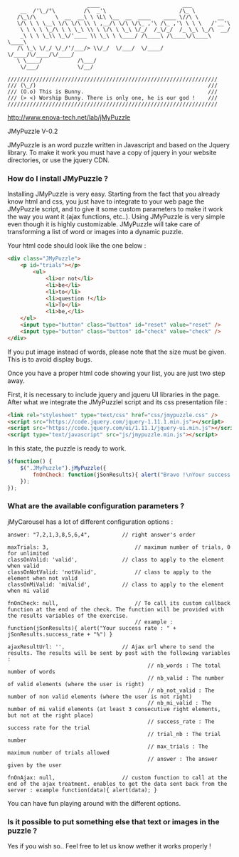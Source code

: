 ```
                         ____                          ___
    __  /'\_/°\         /\  _'\                       /\_ \
   /\_\/\      \  __  __\ \ \L\ \__  __  ____    ____ \//\ \      __   
   \/\ \ \ \__\ \/\ \/\ \\ \ ,__/\ \/\ \/\_ ,'\ /\_ ,'\ \ \ \   /'__'\
    \ \ \ \ \_/\ \ \ \_\ \\ \ \/\ \ \_\ \/_/  /_\/_/  /_ \_\ \_/\  __/ 
    _\ \ \ \_\\ \_\/'____ \\ \_\ \ \____/ /\____\ /\____\/\____\ \____\
   /\ \_\ \/_/ \/_/'/___/> \\/_/  \/___/  \/____/ \/____/\/____/\/____/
   \ \____/           /\___/                                           
    \/___/            \/__/                                            
```
```
//////////////////////////////////////////////////////////////////
/// (\_/)                                                      ///
/// (O.o) This is Bunny.                                       ///
/// (> <) Worship Bunny. There is only one, he is our god !    ///
//////////////////////////////////////////////////////////////////
```

http://www.enova-tech.net/lab/jMyPuzzle        

JMyPuzzle V-0.2

JMyPuzzle is an word puzzle written in Javascript and based on the Jquery library. To make it work you must have a copy of jquery in your website directories, or use the jquery CDN.


### How do I install JMyPuzzle ?

Installing JMyPuzzle is very easy. Starting from the fact that you already know html and css, you just have to integrate to your web page the JMyPuzzle script, and to give it some custom parameters to make it work the way you want it (ajax functions, etc..). Using JMyPuzzle is very simple even though it is highly customizable. JMyPuzzle will take care of transforming a list of word or images into a dynamic puzzle.

Your html code should look like the one below :
```html
<div class="JMyPuzzle">
    <p id="trials"></p>
        <ul>
            <li>or not</li>
            <li>be</li>
            <li>to</li>
            <li>question !</li>
            <li>To</li>
            <li>be,</li>
    </ul>
    <input type="button" class="button" id="reset" value="reset" />
    <input type="button" class="button" id="check" value="check" />
</div>
```

If you put image instead of words, please note that the size must be given. This is to avoid display bugs.

Once you have a proper html code showing your list, you are just two step away.

First, it is necessary to include jquery and jqueru UI libraries in the page.
After what we integrate the JMyPuzzlel script and its css presentation file :
```html
<link rel="stylesheet" type="text/css" href="css/jmypuzzle.css" />
<script src="https://code.jquery.com/jquery-1.11.1.min.js"></script>
<script src="https://code.jquery.com/ui/1.11.1/jquery-ui.min.js"></script>
<script type="text/javascript" src="js/jmypuzzle.min.js"></script>
```

In this state, the puzzle is ready to work.

```javascript
$(function() {
    $(".JMyPuzzle").jMyPuzzle({
        fnOnCheck: function(jSonResults){ alert("Bravo !\nYour success rate : " + jSonResults.success_rate + "%") }
    });
});
```

### What are the available configuration parameters ?

jMyCarousel has a lot of different configuration options :

```
answer: "7,2,1,3,8,5,6,4",			// right answer's order
        
maxTrials: 3,							// maximum number of trials, 0 for unlimited
classOnValid: 'valid',				// class to apply to the element when valid
classOnNotValid: 'notValid',			// class to apply to the element when not valid
classOnMiValid: 'miValid',			// class to apply to the element when mi valid
        			
fnOnCheck: null,						// To call its custom callback function at the end of the check. The function will be provided with the results variables of the exercise.
        								// example : function(jSonResults){ alert("Your success rate : " + jSonResults.success_rate + "%") }
        									
ajaxResultUrl: '',					// Ajax url where to send the results. The results will be sent by post with the following variables :
        									// nb_words : The total number of words
        									// nb_valid : The number of valid elements (where the user is right)
        									// nb_not_valid : The number of non valid elements (where the user is not right)
        									// nb_mi_valid : The number of mi valid elements (at least 3 consecutive right elements, but not at the right place)
        									// success_rate : The success rate for the trial
        									// trial_nb : The trial number
        									// max_trials : The maximum number of trials allowed 
        									// answer : The answer given by the user
        										
fnOnAjax: null,						// custom function to call at the end of the ajax treatment. enables to get the data sent back from the server : example function(data){ alert(data); }
```


You can have fun playing around with the different options.


### Is it possible to put something else that text or images in the puzzle ?

Yes if you wish so.. Feel free to let us know wether it works properly ! 
   

